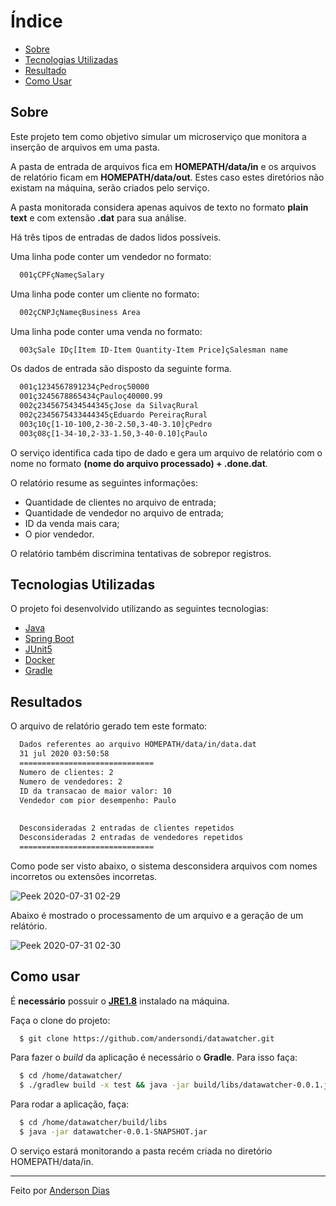 
# Índice

- [Sobre](#sobre)
- [Tecnologias Utilizadas](#tecnologias-utilizadas)
- [Resultado](#resultado)
- [Como Usar](#como-usar)


## Sobre

Este projeto tem como objetivo simular um microserviço que monitora a inserção de arquivos em uma pasta.

A pasta de entrada de arquivos fica em **HOMEPATH/data/in** e os arquivos de relatório ficam em **HOMEPATH/data/out**. Estes caso estes diretórios não existam na máquina, serão criados pelo serviço.

A pasta monitorada considera apenas aquivos de texto no formato **plain text** e com extensão **.dat** para sua análise.

Há três tipos de entradas de dados lidos possíveis.

Uma linha pode conter um vendedor no formato:

```sh
  001çCPFçNameçSalary
```

Uma linha pode conter um cliente no formato:

```sh
  002çCNPJçNameçBusiness Area
```

Uma linha pode conter uma venda no formato:

```sh
  003çSale IDç[Item ID-Item Quantity-Item Price]çSalesman name
```

Os dados de entrada são disposto da seguinte forma.
```sh
  001ç1234567891234çPedroç50000
  001ç3245678865434çPauloç40000.99
  002ç2345675434544345çJose da SilvaçRural
  002ç2345675433444345çEduardo PereiraçRural
  003ç10ç[1-10-100,2-30-2.50,3-40-3.10]çPedro
  003ç08ç[1-34-10,2-33-1.50,3-40-0.10]çPaulo
```
O serviço identifica cada tipo de dado e gera um arquivo de relatório com o nome no formato **(nome do arquivo processado) + .done.dat**.

O relatório resume as seguintes informações:
- Quantidade de clientes no arquivo de entrada;
- Quantidade de vendedor no arquivo de entrada;
- ID da venda mais cara;
- O pior vendedor.

O relatório também discrimina tentativas de sobrepor registros. 

## Tecnologias Utilizadas

O projeto foi desenvolvido utilizando as seguintes tecnologias:

- [Java](https://www.java.com/)
- [Spring Boot](https://spring.io/projects/spring-boot)
- [JUnit5](https://junit.org/junit5/)
- [Docker](https://www.docker.com/)
- [Gradle](https://gradle.org/)

## Resultados

O arquivo de relatório gerado tem este formato:
```sh
  Dados referentes ao arquivo HOMEPATH/data/in/data.dat
  31 jul 2020 03:50:58
  ==============================
  Numero de clientes: 2
  Numero de vendedores: 2
  ID da transacao de maior valor: 10
  Vendedor com pior desempenho: Paulo
  
  
  Desconsideradas 2 entradas de clientes repetidos
  Desconsideradas 2 entradas de vendedores repetidos
  ==============================
```
Como pode ser visto abaixo, o sistema desconsidera arquivos com nomes incorretos ou extensões incorretas.

![Peek 2020-07-31 02-29](https://user-images.githubusercontent.com/46526999/89006502-4b3b3c00-d2dd-11ea-9104-6718a42234ad.gif)

Abaixo é mostrado o processamento de um arquivo e a geração de um relátório.

![Peek 2020-07-31 02-30](https://user-images.githubusercontent.com/46526999/89006247-aae51780-d2dc-11ea-9195-1aa312e9b674.gif)


## Como usar

  É **necessário** possuir o **[JRE1.8](https://www.java.com/pt_BR/download/)** instalado na máquina.

Faça o clone do projeto:
```sh
  $ git clone https://github.com/andersondi/datawatcher.git
```
Para fazer o _build_ da aplicação é necessário o **Gradle**. Para isso faça:
```sh
  $ cd /home/datawatcher/
  $ ./gradlew build -x test && java -jar build/libs/datawatcher-0.0.1.jar
```
Para rodar a aplicação, faça:
```sh
  $ cd /home/datawatcher/build/libs
  $ java -jar datawatcher-0.0.1-SNAPSHOT.jar
```

O serviço estará monitorando a pasta recém criada no diretório HOMEPATH/data/in.

---
Feito por [Anderson Dias]("https://www.linkedin.com/in/aodias/")